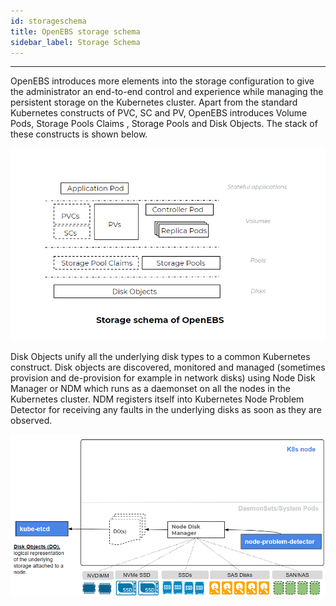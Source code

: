```yaml
---
id: storageschema
title: OpenEBS storage schema
sidebar_label: Storage Schema
---
```


------

OpenEBS introduces more elements into the storage configuration to give the administrator an end-to-end control and experience while managing the persistent storage on the Kubernetes cluster. Apart from the standard Kubernetes constructs of PVC, SC and PV, OpenEBS introduces Volume Pods, Storage Pools Claims , Storage Pools and Disk Objects. The stack of these constructs is shown below.



![OpenEBS storage schema](/docs/assets/storage-schema.png)

Disk Objects unify all the underlying disk types to a common Kubernetes construct. Disk objects are discovered, monitored and managed (sometimes provision and de-provision for example in network disks) using Node Disk Manager or NDM which runs as a daemonset on all the nodes in the Kubernetes cluster. NDM registers itself into Kubernetes Node Problem Detector for receiving any faults in the underlying disks as soon as they are observed. 

![OpenEBS Disk Objects](/docs/assets/do.png)









<!-- Hotjar Tracking Code for https://docs.openebs.io -->
<script>
   (function(h,o,t,j,a,r){
       h.hj=h.hj||function(){(h.hj.q=h.hj.q||[]).push(arguments)};
       h._hjSettings={hjid:785693,hjsv:6};
       a=o.getElementsByTagName('head')[0];
       r=o.createElement('script');r.async=1;
       r.src=t+h._hjSettings.hjid+j+h._hjSettings.hjsv;
       a.appendChild(r);
   })(window,document,'https://static.hotjar.com/c/hotjar-','.js?sv=');
</script>
